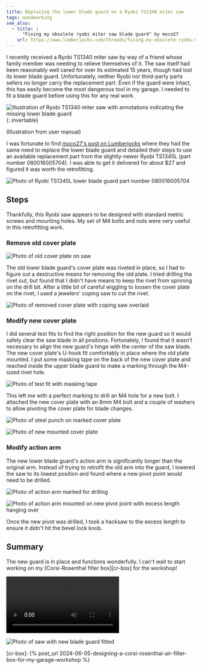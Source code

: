 ```yaml
---
title: Replacing the lower blade guard on a Ryobi TS1340 miter saw
tags: woodworking
see_also:
  - title: |
      "Fixing my obsolete ryobi miter saw blade guard" by moco27
    url: https://www.lumberjocks.com/threads/fixing-my-obsolete-ryobi-miter-saw-blade-guard.351437/
---
```


I recently received a Ryobi TS1340 miter saw by way of a friend whose family member was needing to relieve themselves of it. The saw itself had been reasonably well cared for over its estimated 15 years, though had lost its lower blade guard. Unfortunately, neither Ryobi nor third-party parts sellers no longer carry the replacement part. Even if the guard were intact, this has easily become the most dangerous tool in my garage. I needed to fit a blade guard before using this for any real work.

![Illustration of Ryobi TS1340 miter saw with annotations indicating the missing lower blade guard](/assets/ryobi-ts1340-blade-guard/user-manual-illustration.png){:.invertable}

(Illustration from user manual)

I was fortunate to find [moco27's post on Lumberjocks][moco27] where they had the same need to replace the lower blade guard and detailed their steps to use an available replacement part from the slightly-newer Ryobi TS1345L (part number 080016005704). I was able to get it delivered for about $27 and figured it was worth the retrofitting.

![Photo of Ryobi TS1345L lower blade guard part number 080016005704](/assets/ryobi-ts1340-blade-guard/lower-blade-guard.jpg)

## Steps

Thankfully, this Ryobi saw appears to be designed with standard metric screws and mounting holes. My set of M4 bolts and nuts were very useful in this retrofitting work.

### Remove old cover plate

![Photo of old cover plate on saw](/assets/ryobi-ts1340-blade-guard/old-cover-plate.jpg)

The old lower blade guard's cover plate was riveted in place, so I had to figure out a destructive means for removing the old plate. I tried drilling the rivet out, but found that I didn't have means to keep the rivet from spinning on the drill bit. After a little bit of careful wiggling to loosen the cover plate on the rivet, I used a jewelers' coping saw to cut the rivet.

![Photo of removed cover plate with coping saw overlaid](/assets/ryobi-ts1340-blade-guard/removed-old-cover-plate.jpg)

### Modify new cover plate

I did several test fits to find the right position for the new guard so it would safely clear the saw blade in all positions. Fortunately, I found that it wasn't necessary to align the new guard's hinge with the center of the saw blade. The new cover plate's U-hook fit comfortably in place where the old plate mounted. I put some masking tape on the back of the new cover plate and reached inside the upper blade guard to make a marking through the M4-sized rivet hole.

![Photo of test fit with masking tape](/assets/ryobi-ts1340-blade-guard/test-fit-new-cover-plate.jpg)

This left me with a perfect marking to drill an M4 hole for a new bolt. I attached the new cover plate with an 8mm M4 bolt and a couple of washers to allow pivoting the cover plate for blade changes.

![Photo of steel punch on marked cover plate](/assets/ryobi-ts1340-blade-guard/punch-on-marked-hole.jpg)

![Photo of new mounted cover plate](/assets/ryobi-ts1340-blade-guard/new-cover-plate-mounted.jpg)

### Modify action arm

The new lower blade guard's action arm is significantly longer than the original arm. Instead of trying to retrofit the old arm into the guard, I lowered the saw to its lowest position and found where a new pivot point would need to be drilled.

![Photo of action arm marked for drilling](/assets/ryobi-ts1340-blade-guard/action-arm-marked-for-drilling.jpg)

![Photo of action arm mounted on new pivot point with excess length hanging over](/assets/ryobi-ts1340-blade-guard/action-arm-with-overhang.jpg)

Once the new pivot was drilled, I took a hacksaw to the excess length to ensure it didn't hit the bevel lock knob.

## Summary

The new guard is in place and functions wonderfully. I can't wait to start working on my [Corsi-Rosenthal filter box][cr-box] for the workshop!

<video alt="Video of me demonstrating the movement of the blade guard as a lower the saw into a cutting position" controls>
  <source src="/assets/ryobi-ts1340-blade-guard/blade-guard-demo.mp4" type="video/mp4">
  Your browser does not support the video tag.
</video>

![Photo of saw with new blade guard fitted](/assets/ryobi-ts1340-blade-guard/finished-lower-guard-installation.jpg)

[moco27]: https://www.lumberjocks.com/threads/fixing-my-obsolete-ryobi-miter-saw-blade-guard.351437/

[cr-box]: {% post_url 2024-06-05-designing-a-corsi-rosenthal-air-filter-box-for-my-garage-workshop %}
